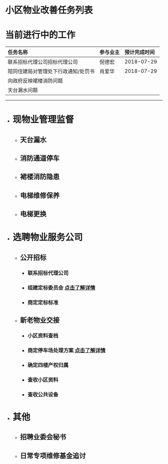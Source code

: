 # 小区物业改善任务列表


# 当前进行中的工作

| 任务名称        | 参与业主         | 预计完成时间 |
|:-------------|:------------------|:------|
| 联系招标代理公司招标代理公司| 倪德宏 | 2018-07-29  |
| 陪同住建局对管理处下行政通知/处罚书 | 肖爱华   | 2018-07-29  |
| 向政府反映裙楼消防问题 | | |
| 天台漏水问题| | |

***


- # 现物业管理监督

  - ## 天台漏水

  - ## 消防通道停车

  - ## 裙楼消防隐患

  - ## 电梯维修保养

  - ## 电梯更换

- # 选聘物业服务公司

  - ## 公开招标

    - ### 联系招标代理公司

    - ### 组建定标委员会 [点击了解详情](./dingbiaoweiyuanhui.html)

    - ### 商定定标标准

  - ## 新老物业交接

    - ### 小区资料查档

    - ### 商定停车场处理方案 [点击了解详情](./carpark-benifit.html)

    - ### 确定四楼产权归属

    - ### 查收小区资料

    - ### 查收公共设备

- # 其他

  - ## 招聘业委会秘书

  - ## 日常专项维修基金追讨 
